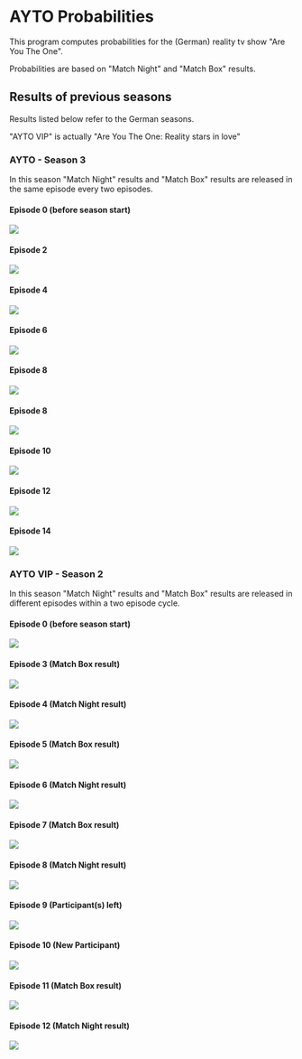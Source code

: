 # AYTO Probabilities

This program computes probabilities for the (German) reality tv show "Are You The One".

Probabilities are based on "Match Night" and "Match Box" results.


## Results of previous seasons
Results listed below refer to the German seasons.

"AYTO VIP" is actually "Are You The One: Reality stars in love"

### AYTO - Season 3
In this season "Match Night" results and "Match Box" results are released in the same episode every two episodes.

#### Episode 0 (before season start)
![](results/AYTO%20S3/png/Episode%2000.png)
#### Episode 2
![](results/AYTO%20S3/png/Episode%2002.png)
#### Episode 4
![](results/AYTO%20S3/png/Episode%2004.png)
#### Episode 6
![](results/AYTO%20S3/png/Episode%2006.png)
#### Episode 8
![](results/AYTO%20S3/png/Episode%2008.png)
#### Episode 8
![](results/AYTO%20S3/png/Episode%2009.png)
#### Episode 10
![](results/AYTO%20S3/png/Episode%2010.png)
#### Episode 12
![](results/AYTO%20S3/png/Episode%2012.png)
#### Episode 14
![](results/AYTO%20S3/png/Episode%2014.png)

### AYTO VIP - Season 2
In this season "Match Night" results and "Match Box" results are released in different episodes within a two episode cycle.

#### Episode 0 (before season start)
![](results/AYTO%20VIP%20S2/png/Episode%2000.png)
#### Episode 3 (Match Box result)
![](results/AYTO%20VIP%20S2/png/Episode%2003.png)
#### Episode 4 (Match Night result)
![](results/AYTO%20VIP%20S2/png/Episode%2004.png)
#### Episode 5 (Match Box result)
![](results/AYTO%20VIP%20S2/png/Episode%2005.png)
#### Episode 6 (Match Night result)
![](results/AYTO%20VIP%20S2/png/Episode%2006.png)
#### Episode 7 (Match Box result)
![](results/AYTO%20VIP%20S2/png/Episode%2007.png)
#### Episode 8 (Match Night result)
![](results/AYTO%20VIP%20S2/png/Episode%2008.png)
#### Episode 9 (Participant(s) left)
![](results/AYTO%20VIP%20S2/png/Episode%2009.png)
#### Episode 10 (New Participant)
![](results/AYTO%20VIP%20S2/png/Episode%2010.png)
#### Episode 11 (Match Box result)
![](results/AYTO%20VIP%20S2/png/Episode%2011.png)
#### Episode 12 (Match Night result)
![](results/AYTO%20VIP%20S2/png/Episode%2012.png)